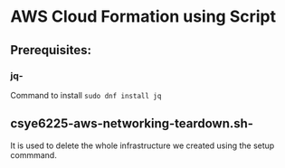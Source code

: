 # AWS Cloud Formation using Script
## Prerequisites:
### jq- 
Command to install
`sudo dnf install jq`

## csye6225-aws-networking-teardown.sh-
It is used to delete the whole infrastructure we created using the setup commmand.
